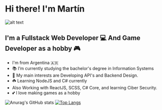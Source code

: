 # Hi there! I'm Martín
![alt text](https://31.media.tumblr.com/11ebcfd6f503c64033dd3b47dd77efd6/tumblr_mt0hkh9Bsu1rzek2wo1_1280.gif)

## I'm a Fullstack Web Developer 💻 And Game Developer as a hobby 🎮 

- I'm from Argentina 🇦🇷
- 📚 I’m currently studying the bachelor's degree in Information Systems
- 🔬 My main interests are Developing API's and Backend Design.
- ☘️ Learning NodeJS and C# currently
- Also Working with ReactJS, SCSS, C# Core, and learning Ciber Security.
- 💕 I love making games as a hobby

![Anurag's GitHub stats](https://github-readme-stats.vercel.app/api?username=martincout&show_icons=true&theme=gruvbox)
[![Top Langs](https://github-readme-stats.vercel.app/api/top-langs/?username=martincout&show_icons=true&theme=gruvbox)](https://github.com/anuraghazra/github-readme-stats)
